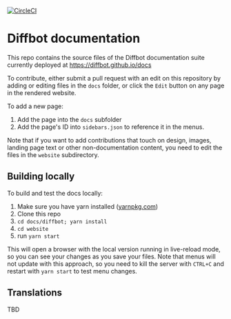 [![CircleCI](https://circleci.com/gh/diffbot/docs.svg?style=svg)](https://circleci.com/gh/diffbot/docs)

# Diffbot documentation

This repo contains the source files of the Diffbot documentation suite currently deployed at https://diffbot.github.io/docs

To contribute, either submit a pull request with an edit on this repository by adding or editing files in the `docs` folder, or click the `Edit` button on any page in the rendered website.

To add a new page:

1. Add the page into the `docs` subfolder
2. Add the page's ID into `sidebars.json` to reference it in the menus.

Note that if you want to add contributions that touch on design, images, landing page text or other non-documentation content, you need to edit the files in the `website` subdirectory.

## Building locally

To build and test the docs locally:

1. Make sure you have yarn installed ([yarnpkg.com](https://yarnpkg.com))
2. Clone this repo
3. `cd docs/diffbot; yarn install`
4. `cd website`
5. run `yarn start`

This will open a browser with the local version running in live-reload mode, so you can see your changes as you save your files. Note that menus will not update with this approach, so you need to kill the server with `CTRL+C` and restart with `yarn start` to test menu changes.

## Translations

TBD

